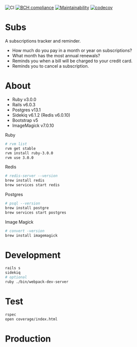 ![CI](https://github.com/kcamcam/subs/workflows/CI/badge.svg)
[![BCH compliance](https://bettercodehub.com/edge/badge/kcamcam/subs?branch=master&token=d08e95874186b52849dd864c35495d31829e0dc9)](https://bettercodehub.com/)
[![Maintainability](https://api.codeclimate.com/v1/badges/faa5692d537fa10bc4ce/maintainability)](https://codeclimate.com/github/kcamcam/subs/maintainability)
[![codecov](https://codecov.io/gh/kcamcam/subs/branch/master/graph/badge.svg?token=EG1B7MIITW)](https://codecov.io/gh/kcamcam/subs)

# Subs
A subscriptions tracker and reminder.
- How much do you pay in a month or year on subscriptions?
- What month has the most annual renewals?
- Reminds you when a bill will be charged to your credit card.
- Reminds you to cancel a subscription.

# About
- Ruby v3.0.0
- Rails v6.0.3
- Postgres v13.1
- Sidekiq v6.1.2 (Redis v6.0.10)
- Bootstrap v5
- ImageMagick v7.0.10

Ruby  
```bash
# rvm list
rvm get stable
rvm install ruby-3.0.0
rvm use 3.0.0
```

Redis  
```bash
# redis-server --version
brew install redis
brew services start redis
```

Postgres  
```bash
# psql --version
brew install postgre
brew services start postgres
```

Image Magick
```bash
# convert -version
brew install imagemagick
```

# Development
```bash
rails s
sidekiq
# optional
ruby ./bin/webpack-dev-server
```

# Test
```bash
rspec
open coverage/index.html
```
# Production